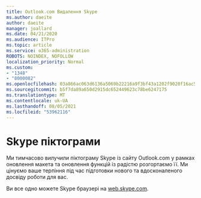 ```yaml
---
title: Outlook.com Видалення Skype
ms.author: daeite
author: daeite
manager: joallard
ms.date: 04/21/2020
ms.audience: ITPro
ms.topic: article
ms.service: o365-administration
ROBOTS: NOINDEX, NOFOLLOW
localization_priority: Normal
ms.custom:
- "1348"
- "8000082"
ms.openlocfilehash: 03a866ac063d6136a5069b22216a9f3bf43a1202f9020f16ac5edb7cf89ce9ba
ms.sourcegitcommit: b5f7da89a650d2915dc652449623c78be6247175
ms.translationtype: MT
ms.contentlocale: uk-UA
ms.lasthandoff: 08/05/2021
ms.locfileid: "53962116"
---
```

# <a name="skype-icon-missing"></a>Skype піктограми

Ми тимчасово вилучили піктограму Skype із сайту Outlook.com у рамках оновлення макета та оновлення функцій із радістю розгортаємо її. Ми цінуємо ваше терпіння під час підготовки нового та вдосконаленого досвіду роботи для вас.

Ви все одно можете Skype браузері на [web.skype.com](https://web.skype.com/).
